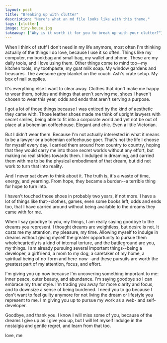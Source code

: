 ```yaml
---
layout: post
title: "Breaking up with clutter"
description: "Here's what an md file looks like with this theme."
tags: [clutter]
image: tiny-house.jpg
takeaway: ["Why is it worth it for you to break up with your clutter?"]
---
```


When I think of stuff I don't need in my life anymore, most often I'm thinking actually of the things I do love, because I use it so often. Things like my computer, my bookbag and small bag, my wallet and phone. These are my daily tools, and I love using them. Other things come to mind too--my kitchen tools, my toothpaste, my goat milk soap. My window gardens and treasures. The awesome grey blanket on the couch. Ash's crate setup. My box of nail supplies.

It's everything else I want to clear away. Clothes that don't make me happy to wear them, bottles and things that aren't serving me, shoes I haven't chosen to wear this year, odds and ends that aren't serving a purpose.

I got a lot of those things because I was enticed by the kind of aesthetic they came with. Those leather shoes made me think of upright lawyers with secret smiles, being able to fit into a corporate world and yet not be out of place at a bohemian coffeehouse. Elegant and chic. Even a little Victorian.

But I didn't wear them. Because I'm not actually interested in what it means to be a lawyer or a bohemian coffeehouse goer. That's not the life I choose for myself every day. I carried them around from country to country, hoping that they would carry me into those secret worlds without any effort, but making no real strides towards them. I indulged in dreaming, and carried them with me to be the physical embodiment of that dream, but did not work to turn that into reality.

And I never sat down to think about it. The truth is, it's a waste of time, energy, and yearning. From hope, they became a burden--a terrible thing for hope to turn into.

I haven't touched those shoes in probably two years, if not more. I have a lot of things like that--clothes, games, even some books left, odds and ends too, that I have carried around without being available to the dreams they came with for me.

When I say goodbye to you, my things, I am really saying goodbye to the dreams you represent. I thought dreams are weightless, but desire is not. It costs me my attention, my pleasure, my time. Allowing myself to indulge in dreams without giving myself the greater opportunity to pursue them wholeheartedly is a kind of internal torture, and the battleground are you, my things. I am already pursuing several important things--being a developer, a girlfriend, a mom to my dog, a caretaker of my home, a spiritual being of no-form and here-now--and these pursuits are worth the greatest part of my attention, focus, and effort.

I'm giving you up now because I'm uncovering something important to me: inner peace, outer beauty, and abundance. I'm saying goodbye so I can embrace my truer style. I'm trading you away for more clarity and focus, and to downsize a sense of being burdened. I need you to go because I don't want to feel guilty anymore for not living the dream or lifestyle you represent to me. I'm giving you up to pursue my work as a web- and self- developer.

Goodbye, and thank you.  I know I will miss some of you, because of the dreams I give up as I give you up, but I will let myself indulge in the nostalgia and gentle regret, and learn from that too.

love,
me

